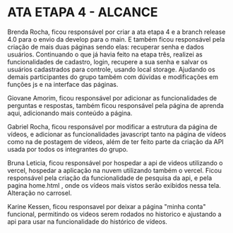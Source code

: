 # ATA ETAPA 4 - ALCANCE

Brenda Rocha, ficou responsável por criar a ata etapa 4 e a branch release 4.0 para o envio da develop para o main. E também ficou responsável pela criação de mais duas páginas sendo elas: recuperar senha e dados usuários. Continuando o que já havia feito na etapa três, realizei as funcionalidades de cadastro, login, recupere a sua senha e salvar os usuários cadastrados para controle, usando local storage. Ajudando os demais participantes do grupo também com dúvidas e modificações em funções js e na interface das páginas.

Giovane Amorim, ficou responsável por adicionar as funcionalidades de perguntas e respostas, também ficou responsável pela página de aprenda aqui, adicionando mais conteúdo a página.

Gabriel Rocha, ficou responsável por modificar a estrutura da página de vídeos, e adicionar as funcionalidades javascript tanto na página de vídeos como na de postagem de vídeos, além de ter feito parte da criação da API usada por todos os integrantes do grupo.

Bruna Leticia, ficou responsável por hospedar a api de videos utilizando o vercel, hospedar a aplicação na nuvem utilizando também o vercel. Ficou responsável pela criação da funcionalidade de pesquisa da api, e pela pagina home.html , onde os vídeos mais vistos serão exibidos nessa tela. Alteração no carrosel.

Karine Kessen, ficou responsavel por deixar a página "minha conta" funcional, permitindo os videos serem rodados no historico e ajustando a api para usar na funcionalidade do histórico de vídeos.